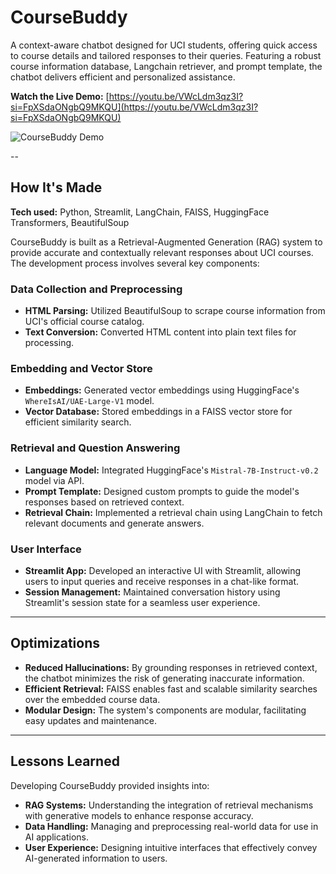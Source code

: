 # CourseBuddy

A context-aware chatbot designed for UCI students, offering quick access to course details and tailored responses to their queries. Featuring a robust course information database, Langchain retriever, and prompt template, the chatbot delivers efficient and personalized assistance.

 **Watch the Live Demo:** [https://youtu.be/VWcLdm3qz3I?si=FpXSdaONgbQ9MKQU](https://youtu.be/VWcLdm3qz3I?si=FpXSdaONgbQ9MKQU)

![CourseBuddy Demo](vid_demo.gif)

--
## How It's Made

**Tech used:** Python, Streamlit, LangChain, FAISS, HuggingFace Transformers, BeautifulSoup

CourseBuddy is built as a Retrieval-Augmented Generation (RAG) system to provide accurate and contextually relevant responses about UCI courses. The development process involves several key components:

### Data Collection and Preprocessing

- **HTML Parsing:** Utilized BeautifulSoup to scrape course information from UCI's official course catalog.
- **Text Conversion:** Converted HTML content into plain text files for processing.

### Embedding and Vector Store

- **Embeddings:** Generated vector embeddings using HuggingFace's `WhereIsAI/UAE-Large-V1` model.
- **Vector Database:** Stored embeddings in a FAISS vector store for efficient similarity search.

### Retrieval and Question Answering

- **Language Model:** Integrated HuggingFace's `Mistral-7B-Instruct-v0.2` model via API.
- **Prompt Template:** Designed custom prompts to guide the model's responses based on retrieved context.
- **Retrieval Chain:** Implemented a retrieval chain using LangChain to fetch relevant documents and generate answers.

### User Interface

- **Streamlit App:** Developed an interactive UI with Streamlit, allowing users to input queries and receive responses in a chat-like format.
- **Session Management:** Maintained conversation history using Streamlit's session state for a seamless user experience.

---

## Optimizations

- **Reduced Hallucinations:** By grounding responses in retrieved context, the chatbot minimizes the risk of generating inaccurate information.
- **Efficient Retrieval:** FAISS enables fast and scalable similarity searches over the embedded course data.
- **Modular Design:** The system's components are modular, facilitating easy updates and maintenance.

---

## Lessons Learned

Developing CourseBuddy provided insights into:

- **RAG Systems:** Understanding the integration of retrieval mechanisms with generative models to enhance response accuracy.
- **Data Handling:** Managing and preprocessing real-world data for use in AI applications.
- **User Experience:** Designing intuitive interfaces that effectively convey AI-generated information to users.

